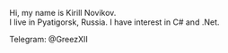 Hi, my name is Kirill Novikov.</br>
I live in Pyatigorsk, Russia.
I have interest in C# and .Net.

Telegram: @GreezXII
